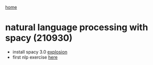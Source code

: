 [home](https://nils-holmberg.github.io/sfac-py/)

# natural language processing with spacy (210930)

- install spacy 3.0 [explosion](https://github.com/explosion)
- first nlp exercise [here](nlp.html)




